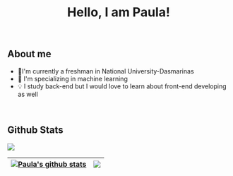 
<h1 align = "center"><b> Hello, I am Paula! </b></h1>  

<br>

## About me  
- 🏫I'm currently a freshman in National University-Dasmarinas  
- 🤖 I'm specializing in machine learning  
- 💡 I study back-end but I would love to learn about front-end developing as well  

<br>

## Github Stats
<a href = "https://git.io/streak-stats"><img src = "https://streak-stats.demolab.com?user=paulamosinabre"></a> 


| <a href="https://github.com/paulamosinabre/github-readme-stats"><img align="center" src="https://github-readme-stats.vercel.app/api?username=paulamosinabre&show_icons=true&include_all_commits=true&theme=buefy&hide_border=true" alt="Paula's github stats" /></a> | <a href="https://github.com/paulamosinabre/github-readme-stats"><img align="center" src="https://github-readme-stats.vercel.app/api/top-langs/?username=paulamosinabre&layout=donut" /></a> |
| ------------- | ------------- |
